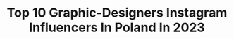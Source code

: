 ---
title: Top 10 Graphic-Designers Instagram Influencers In Poland In 2023
description: >-
  Find top graphic-designers Instagram influencers in Poland in 2023. Most popular hashtags: #polishgirl #ootd #selfie #girl.
platform: Instagram
hits: 14
text_top: Analyze the most popular Instagram profiles on inBeat.
text_bottom: Our database has 14 Instagram influencers like this in Poland for you to pitch.
profiles:
  - username: "lil.marvels"
    fullname: >-
      
    bio: >-
      📍Toruń 💻 graphic designer 📩 collab: ewelagres@wp.pl
    location: "Poland"
    followers: 22358
    engagement: 715
    commentsToLikes: 0.118409
    id: ck0vyrdop5f660i19d39q2qyn
    verified: false
    hashtags: "#outfitoftheday, #dalgonacoffee, #dlugiewlosy, #lips"
  - username: "nina.czapska"
    fullname: >-
      Nina ✨ Creative Mood
    bio: >-
      💡 Social Creative & Graphic Designer 💼 @creativemood_nina 🌟 Prowadzenie kont firmowych na IG 🥊 Boxing Girl 🐱 @lila_britishcat 🌍 Travelholic
    location: "Poland"
    followers: 3141
    engagement: 544
    commentsToLikes: 0.036998
    id: ck9weki77kocu0j78blzrnbo1
    verified: false
    hashtags: "#winterlandscape, #visitpoland, #winterholidays, #polskazima"
  - username: "gosiksknitting"
    fullname: >-
      Małgosia 🇵🇱
    bio: >-
      my knitting diary graphic designer, addicted to knitting with Asperger's Poland ✉️ rivia7@tlen.pl ----------- 📷 Huawei P20
    location: "Poland"
    followers: 5182
    engagement: 1249
    commentsToLikes: 0.079511
    id: ck0w3cxw3srbq0i19x9bqzeq3
    verified: false
    hashtags: "#tricot, #knitstagram, #knittersoftheworld, #getyourkniton"
  - username: "ewowska"
    fullname: >-
      Ewa Linkiewicz
    bio: >-
      • @inne_tattoo / booking open • @tinytattooing • Graphic designer • Piotrkowska 23/1, Łódź, Poland
    location: "Poland"
    followers: 11311
    engagement: 490
    commentsToLikes: 0.015672
    id: ck9wd9n0rept10j78bw50pzqr
    verified: false
    hashtags: "#tattooartist, #tattoolife, #tattooart, #blackworkerssubmission"
  - username: "podkoscielny"
    fullname: >-
      Patrycja Podkościelny
    bio: >-
      Polish illustrator ↟↟ graphic designer ↟↟ Lithography lecturer at Academy of Fine Arts in Gdańsk contact: patrycja.podkoscielny@gmail.com
    location: "Poland"
    followers: 19979
    engagement: 760
    commentsToLikes: 0.010747
    id: ck6tplh2ykjfd0j711zi6yf5d
    verified: false
    hashtags: "#iloveillustration, #stonelithography, #womenofillustration, #lineart"
  - username: "magdalena.illustration"
    fullname: >-
      Magdalena Żołnierowicz
    bio: >-
      🇵🇱Owl-loving illustator and graphic designer based in Poland. 🦉Ilustracje, sowy, kolory i wiele, wiele więcej! 📩magdalena.zolnierowicz@gmail
    location: "Poland"
    followers: 18418
    engagement: 551
    commentsToLikes: 0.021165
    id: ckap1sc3mvwzq0i78iyoqhkbq
    verified: false
    hashtags: "#archespaper, #tempuradesign, #homedecor, #illustrationartist"
  - username: "natallydesign"
    fullname: >-
      NatallyDesign
    bio: >-
      @natalalempicka @natallyoutline 🖥 Graphic Designer & Video Editor natallydesign@wp.pl .
    location: "Poland"
    followers: 9875
    engagement: 503
    commentsToLikes: 0.017393
    id: ck9wp1i8n7e800j78klx6hvo0
    verified: false
    hashtags: "#positions, #graphicdesign, #arianagrande, #albumcover"
  - username: "cinnam.mon"
    fullname: >-
      Cinnam.mon | Artist
    bio: >-
      ⚜️ Tattoo apprentice ⚜️ Lifestyle @cinnamio ✉️ cinnam.insta@gmail.com YouTube below
    location: "Poland"
    followers: 3065
    engagement: 1087
    commentsToLikes: 0.093355
    id: ck8wg43j8gpd40j78hgw2r5m0
    verified: false
    hashtags: "#tattooapprentice, #tatuaze, #rysunek, #polishartist"
  - username: "lackoronski"
    fullname: >-
      Koni Lackoronski
    bio: >-
      „𝚄𝚠𝚊ż𝚊𝚖 𝚜𝚒ę 𝚣𝚊 𝚘𝚜𝚘𝚋ę 𝚒𝚗𝚝𝚛𝚘𝚠𝚎𝚛𝚝𝚢𝚌𝚣𝚗ą, 𝚔𝚝ó𝚛𝚊 𝚗𝚊𝚐𝚕𝚎 𝚣𝚘𝚜𝚝𝚊ł𝚊 𝚠𝚛𝚣𝚞𝚌𝚘𝚗𝚊 𝚍𝚘 𝚎𝚔𝚜𝚝𝚛𝚊𝚠𝚎𝚛𝚝𝚢𝚌𝚣𝚗𝚎𝚐𝚘 ś𝚠𝚒𝚊𝚝𝚊” 🧛🏻‍♀️ 𝚟𝚊𝚖𝚙𝚒𝚛𝚎. 🔮 𝚖𝚊𝚐𝚒𝚊. ✝️ #𝚡𝚡𝚡𝚟 📍𝚆𝚊𝚛𝚜𝚊𝚠, 𝙿𝚘𝚕𝚊𝚗𝚍
    location: "Poland"
    followers: 5353
    engagement: 428
    commentsToLikes: 0.060152
    id: ck600wxf5effv0i14xwkafg94
    verified: false
    hashtags: "#beautiful, #blondegirl, #selfportrait, #blondynka"
  - username: "katarzyna_ucherska"
    fullname: >-
      Katarzyna Ucherska
    bio: >-
      Agent: Magdalena Privitera 501 795 614‬
    location: "Poland"
    followers: 9165
    engagement: 1030
    commentsToLikes: 0.016868
    id: ck5c9bujdb5js0i1131t0nacd
    verified: false
    hashtags: "#tatu, #polishactresses, #polishactor, #polishphotographer"
---